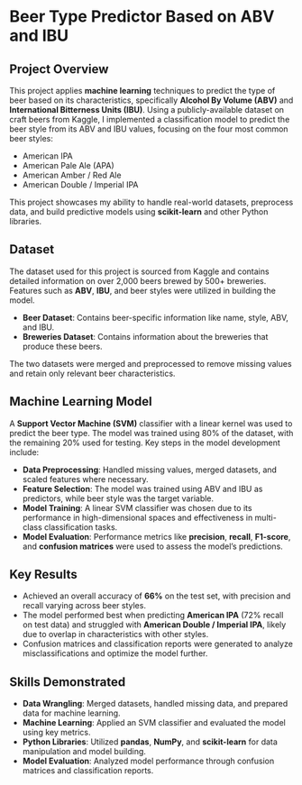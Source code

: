 # Beer Type Predictor Based on ABV and IBU

## Project Overview

This project applies **machine learning** techniques to predict the type of beer based on its characteristics, specifically **Alcohol By Volume (ABV)** and **International Bitterness Units (IBU)**. Using a publicly-available dataset on craft beers from Kaggle, I implemented a classification model to predict the beer style from its ABV and IBU values, focusing on the four most common beer styles: 

- American IPA
- American Pale Ale (APA)
- American Amber / Red Ale
- American Double / Imperial IPA

This project showcases my ability to handle real-world datasets, preprocess data, and build predictive models using **scikit-learn** and other Python libraries.

## Dataset

The dataset used for this project is sourced from Kaggle and contains detailed information on over 2,000 beers brewed by 500+ breweries. Features such as **ABV**, **IBU**, and beer styles were utilized in building the model.

- **Beer Dataset**: Contains beer-specific information like name, style, ABV, and IBU.
- **Breweries Dataset**: Contains information about the breweries that produce these beers.

The two datasets were merged and preprocessed to remove missing values and retain only relevant beer characteristics.

## Machine Learning Model

A **Support Vector Machine (SVM)** classifier with a linear kernel was used to predict the beer type. The model was trained using 80% of the dataset, with the remaining 20% used for testing. Key steps in the model development include:

- **Data Preprocessing**: Handled missing values, merged datasets, and scaled features where necessary.
- **Feature Selection**: The model was trained using ABV and IBU as predictors, while beer style was the target variable.
- **Model Training**: A linear SVM classifier was chosen due to its performance in high-dimensional spaces and effectiveness in multi-class classification tasks.
- **Model Evaluation**: Performance metrics like **precision**, **recall**, **F1-score**, and **confusion matrices** were used to assess the model’s predictions.

## Key Results

- Achieved an overall accuracy of **66%** on the test set, with precision and recall varying across beer styles.
- The model performed best when predicting **American IPA** (72% recall on test data) and struggled with **American Double / Imperial IPA**, likely due to overlap in characteristics with other styles.
- Confusion matrices and classification reports were generated to analyze misclassifications and optimize the model further.

## Skills Demonstrated

- **Data Wrangling**: Merged datasets, handled missing data, and prepared data for machine learning.
- **Machine Learning**: Applied an SVM classifier and evaluated the model using key metrics.
- **Python Libraries**: Utilized **pandas**, **NumPy**, and **scikit-learn** for data manipulation and model building.
- **Model Evaluation**: Analyzed model performance through confusion matrices and classification reports.
